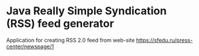# Java Really Simple Syndication (RSS) feed generator
Application for creating RSS 2.0 feed from web-site https://sfedu.ru/press-center/newspage/1
